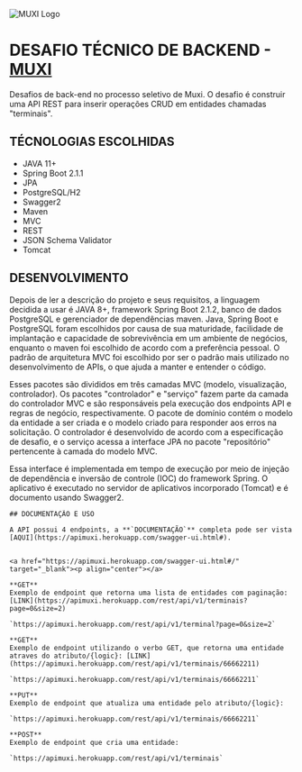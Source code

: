 
![MUXI Logo](http://www.muxi.com.br/portugues/wp-content/uploads/sites/2/thegem-logos/logo_d06ebca587fae12271450c25cf2e3654_1x.png)



# DESAFIO TÉCNICO DE BACKEND - [MUXI](http://www.muxi.com.br/portugues/)
Desafios de back-end no processo seletivo de Muxi. O desafio é construir uma API REST para inserir operações CRUD em entidades chamadas "terminais". 

## TÉCNOLOGIAS ESCOLHIDAS

- JAVA 11+
- Spring Boot 2.1.1
- JPA
- PostgreSQL/H2
- Swagger2
- Maven
- MVC
- REST
- JSON Schema Validator
- Tomcat

## DESENVOLVIMENTO
Depois de ler a descrição do projeto e seus requisitos, a linguagem decidida a usar é JAVA 8+, framework Spring Boot 2.1.2, banco de dados PostgreSQL e gerenciador de dependências maven. Java, Spring Boot e PostgreSQL foram escolhidos por causa de sua maturidade, facilidade de implantação e capacidade de sobrevivência em um ambiente de negócios, enquanto o maven foi escolhido de acordo com a preferência pessoal. O padrão de arquitetura MVC foi escolhido por ser o padrão mais utilizado no desenvolvimento de APIs, o que ajuda a manter e entender o código.

Esses pacotes são divididos em três camadas MVC (modelo, visualização, controlador). Os pacotes "controlador" e "serviço" fazem parte da camada do controlador MVC e são responsáveis ​​pela execução dos endpoints API e regras de negócio, respectivamente. O pacote de domínio contém o modelo da entidade a ser criada e o modelo criado para responder aos erros na solicitação. O controlador é desenvolvido de acordo com a especificação de desafio, e o serviço acessa a interface JPA no pacote "repositório" pertencente à camada do modelo MVC. 

Essa interface é implementada em tempo de execução por meio de injeção de dependência e inversão de controle (IOC) do framework Spring. O aplicativo é executado no servidor de aplicativos incorporado (Tomcat) e é documento usando Swagger2. 

```
## DOCUMENTAÇÃO E USO

A API possui 4 endpoints, a **`DOCUMENTAÇÃO`** completa pode ser vista [AQUI](https://apimuxi.herokuapp.com/swagger-ui.html#).


<a href="https://apimuxi.herokuapp.com/swagger-ui.html#/" target="_blank"><p align="center"></a>

**GET**
Exemplo de endpoint que retorna uma lista de entidades com paginação: [LINK](https://apimuxi.herokuapp.com/rest/api/v1/terminais?page=0&size=2)

`https://apimuxi.herokuapp.com/rest/api/v1/terminal?page=0&size=2`

**GET**
Exemplo de endpoint utilizando o verbo GET, que retorna uma entidade atraves do atributo/{logic}: [LINK](https://apimuxi.herokuapp.com/rest/api/v1/terminais/66662211)

`https://apimuxi.herokuapp.com/rest/api/v1/terminais/66662211`

**PUT**
Exemplo de endpoint que atualiza uma entidade pelo atributo/{logic}:

`https://apimuxi.herokuapp.com/rest/api/v1/terminais/66662211`

**POST**
Exemplo de endpoint que cria uma entidade:

`https://apimuxi.herokuapp.com/rest/api/v1/terminais`







